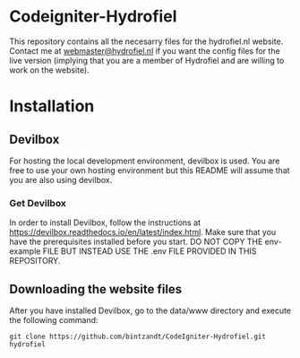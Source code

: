 # Codeigniter-Hydrofiel
This repository contains all the necesarry files for the hydrofiel.nl website. Contact me at webmaster@hydrofiel.nl if you want the config files for the live version (implying that you are a member of Hydrofiel and are willing to work on the website).

# Installation
## Devilbox
For hosting the local development environment, devilbox is used. You are free to use your own hosting environment but this README will assume that you are also using devilbox.
### Get Devilbox
In order to install Devilbox, follow the instructions at https://devilbox.readthedocs.io/en/latest/index.html. Make sure that you have the prerequisites installed before you start. DO NOT COPY THE env-example FILE BUT INSTEAD USE THE .env FILE PROVIDED IN THIS REPOSITORY.
## Downloading the website files
After you have installed Devilbox, go to the data/www directory and execute the following command:
```shell
git clone https://github.com/bintzandt/CodeIgniter-Hydrofiel.git hydrofiel
```
